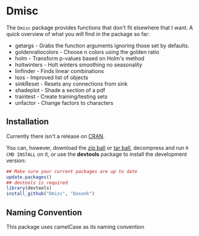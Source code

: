 Dmisc
==========

The `Dmisc` package provides functions that don't fit elsewhere that I want.  A quick overview of what you will find in the package so far:

* getargs - Grabs the function arguments ignoring those set by defaults.
* goldenratiocolors -      Choose n colors using the golden ratio
* holm - Transform p-values based on Holm's method
* holtwinters -             Holt winters smoothing no seasonality
* linfinder -               Finds linear combinations
* lsos -                   Improved list of objects
* sinkReset - Resets any connections from sink
* shadeplot -              Shade a section of a pdf
* traintest -              Create training/testing sets
* unfactor -               Change factors to characters
    
## Installation

Currently there isn't a release on [CRAN](http://cran.r-project.org/).

You can, however, download the [zip ball](https://github.com/Dasonk/Dmisc/zipball/master) or [tar ball](https://github.com/Dasonk/Dmisc/tarball/master), decompress and run `R CMD INSTALL` on it, or use the **devtools** package to install the development version:

```r
## Make sure your current packages are up to date
update.packages()
## devtools is required
library(devtools)
install_github("Dmisc", "Dasonk")
```

## Naming Convention

This package uses camelCase as its naming convention
